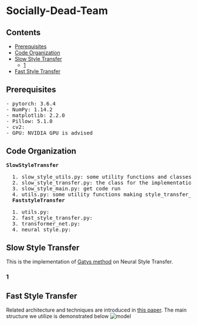 # Socially-Dead-Team

## Contents
* [Prerequisites](#Prerequisites)
* [Code Organization](#Code-Organization)
* [Slow Style Transfer](#Slow-Style-Transfer)
   * [1](#1)
* [Fast Style Transfer](#Fast-Style-Transfer)

## Prerequisites
<pre>
- pytorch: 3.6.4
- NumPy: 1.14.2
- matplotlib: 2.2.0
- Pillow: 5.1.0
- cv2:
- GPU: NVIDIA GPU is advised
</pre>

## Code Organization
<pre>
<b>SlowStyleTransfer</b><br>
  1. slow_style_utils.py: some utility functions and classes 
  2. slow_style_transfer.py: the class for the implementation of slow style transfer
  3. slow_style_main.py: get code run 
  4. utils.py: some utility functions making style_transfer_learning.ipynb clean
  <b>FaststyleTransfer</b><br>
  1. utils.py: 
  2. fast_style_transfer.py: 
  3. transformer_net.py:  
  4. neural_style.py: 
</pre>

## Slow Style Transfer
This is the implementation of [Gatys method](https://arxiv.org/pdf/1508.06576.pdf) on Neural Style Transfer.

### 1

## Fast Style Transfer 
Related architecture and techniques are introduced in [this paper](https://arxiv.org/pdf/1508.06576.pdf).
The main structure we utilize is demonstrated below
![model](https://raw.githubusercontent.com/kwanmolee/-Style-Transfer-Learning/master/model.png)



	
